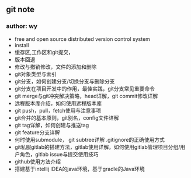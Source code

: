 ## git note

### author: wy

* free and open source  distributed version control system
* install
* 缓存区,工作区和git提交，
* 版本回退
* 修改与撤销修改，文件的添加和删除
* git对象类型与索引
* git分支，如何创建分支/切换分支与删除分支
* git分支在项目开发中的作用，最佳实践，git分支常见重要命令
* git merge与git冲突解决策略，head详解，git commit修改详解
* 远程版本库介绍，如何使用远程版本库
* git push，pull，fetch使用与注意事项
* git合并的基本原则，git别名，config文件详解
* git tag详解，如何创建与推送tag
* git feature分支详解
* 何时使用submodule， git subtree详解 .gitignore的正确使用方式
* git私服gitlab的搭建方法，gitlab使用详解，如何使用gitlab管理项目分组/用户角色，gitlab issue与提交使用技巧
* github使用方法介绍
* 搭建基于intellij IDEA的java环境，基于gradle的Java环境
